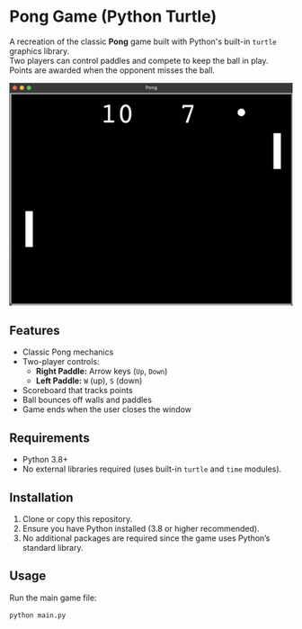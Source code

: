 # Pong Game (Python Turtle)

A recreation of the classic **Pong** game built with Python's built-in `turtle` graphics library.  
Two players can control paddles and compete to keep the ball in play. Points are awarded when the opponent misses the ball.

![Pong](pong.png)

## Features
- Classic Pong mechanics
- Two-player controls:
  - **Right Paddle:** Arrow keys (`Up`, `Down`)
  - **Left Paddle:** `W` (up), `S` (down)
- Scoreboard that tracks points
- Ball bounces off walls and paddles
- Game ends when the user closes the window

## Requirements
- Python 3.8+  
- No external libraries required (uses built-in `turtle` and `time` modules).

## Installation

1. Clone or copy this repository.
2. Ensure you have Python installed (3.8 or higher recommended).
3. No additional packages are required since the game uses Python’s standard library.

## Usage

Run the main game file:

```bash
python main.py
```